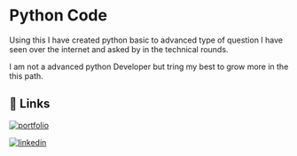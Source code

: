 
# Python Code

Using this I have created python basic to advanced type of question I have seen over the internet and asked by in the technical rounds.

I am not a advanced python Developer but tring my best to grow more in the this path.


## 🔗 Links
[![portfolio](https://img.shields.io/badge/my_portfolio-000?style=for-the-badge&logo=ko-fi&logoColor=white)](https://anirban-majumdar-97.vercel.app/)

[![linkedin](https://img.shields.io/badge/linkedin-0A66C2?style=for-the-badge&logo=linkedin&logoColor=white)](https://www.linkedin.com/in/anirban-k-majumdar/)
